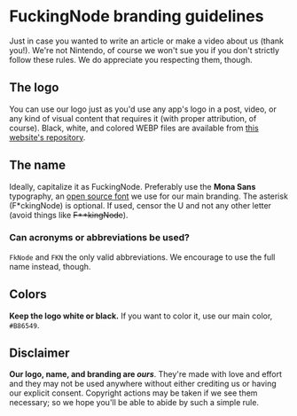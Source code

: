 # FuckingNode branding guidelines

Just in case you wanted to write an article or make a video about us (thank you!). We're not Nintendo, of course we won't sue you if you don't strictly follow these rules. We do appreciate you respecting them, though.

## The logo

You can use our logo just as you'd use any app's logo in a post, video, or any kind of visual content that requires it (with proper attribution, of course). Black, white, and colored WEBP files are available from [this website's repository](https://github.com/FuckingNode/fuckingnode.github.io/tree/main/docs).

## The name

Ideally, capitalize it as FuckingNode. Preferably use the **Mona Sans** typography, an [open source font](https://github.com/mona-sans) we use for our main branding. The asterisk (F\*ckingNode) is optional. If used, censor the U and not any other letter (avoid things like <s>F\*\*kingNode</s>).

### Can acronyms or abbreviations be used?

`FkNode` and `FKN` the only valid abbreviations. We encourage to use the full name instead, though.

## Colors

**Keep the logo white or black.** If you want to color it, use our main color, `#B86549`.

## Disclaimer

**Our logo, name, and branding are _ours_**. They're made with love and effort and they may not be used anywhere without either crediting us or having our explicit consent. Copyright actions may be taken if we see them necessary; so we hope you'll be able to abide by such a simple rule.
